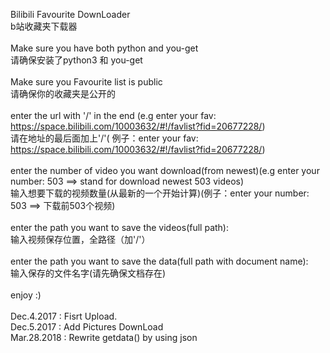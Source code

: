Bilibili Favourite DownLoader<br>
b站收藏夹下载器<br>
<br>
Make sure you have both python and you-get<br>
请确保安装了python3 和 you-get<br>
<br>
Make sure you Favourite list is public<br>
请确保你的收藏夹是公开的<br>
<br>
enter the url with '/' in the end (e.g enter your fav: https://space.bilibili.com/10003632/#!/favlist?fid=20677228/)<br>
请在地址的最后面加上'/'( 例子：enter your fav: https://space.bilibili.com/10003632/#!/favlist?fid=20677228/)<br>
<br>
enter the number of video you want download(from newest)(e.g enter your number: 503 ==> stand for download newest 503 videos)<br>
输入想要下载的视频数量(从最新的一个开始计算)(例子：enter your number: 503 ==> 下载前503个视频)<br>
<br>
enter the path you want to save the videos(full path):<br>
输入视频保存位置，全路径（加'/'）<br>
<br>
enter the path you want to save the data(full path with document name):<br>
输入保存的文件名字(请先确保文档存在)<br>
<br>
enjoy :)<br>
<br>
Dec.4.2017 : Fisrt Upload.<br>
Dec.5.2017 : Add Pictures DownLoad<br>
Mar.28.2018 : Rewrite getdata() by using json<br>
